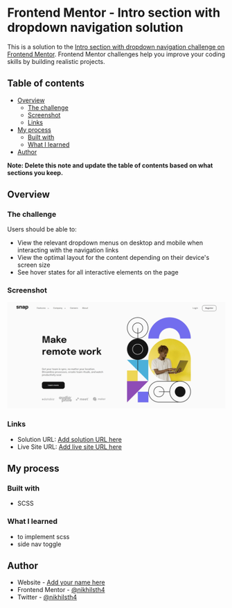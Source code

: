 # Frontend Mentor - Intro section with dropdown navigation solution

This is a solution to the [Intro section with dropdown navigation challenge on Frontend Mentor](https://www.frontendmentor.io/challenges/intro-section-with-dropdown-navigation-ryaPetHE5). Frontend Mentor challenges help you improve your coding skills by building realistic projects.

## Table of contents

- [Overview](#overview)
  - [The challenge](#the-challenge)
  - [Screenshot](#screenshot)
  - [Links](#links)
- [My process](#my-process)
  - [Built with](#built-with)
  - [What I learned](#what-i-learned)
- [Author](#author)

**Note: Delete this note and update the table of contents based on what sections you keep.**

## Overview

### The challenge

Users should be able to:

- View the relevant dropdown menus on desktop and mobile when interacting with the navigation links
- View the optimal layout for the content depending on their device's screen size
- See hover states for all interactive elements on the page

### Screenshot

![](./screenshot.jpg)

### Links

- Solution URL: [Add solution URL here](https://github.com/nikhilsth4/frontend-mentor-intro-section-with-dropdown-navigation)
- Live Site URL: [Add live site URL here](https://intro-dropdown-f.netlify.app/)

## My process

### Built with

- SCSS

### What I learned

- to implement scss
- side nav toggle

## Author

- Website - [Add your name here](https://www.nikhilshrestha0.com.np)
- Frontend Mentor - [@nikhilsth4](https://www.frontendmentor.io/profile/nikhilsth4)
- Twitter - [@nikhilsth4](https://www.twitter.com/nikhilsth4)
